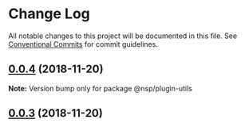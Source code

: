 # Change Log

All notable changes to this project will be documented in this file.
See [Conventional Commits](https://conventionalcommits.org) for commit guidelines.

## [0.0.4](https://github.com/BarryYan/nsp/compare/v0.0.3...v0.0.4) (2018-11-20)

**Note:** Version bump only for package @nsp/plugin-utils





## [0.0.3](https://github.com/BarryYan/nsp/compare/v0.0.2...v0.0.3) (2018-11-20)
